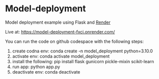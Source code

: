 # Model-deployment
Model deployment example using Flask and [Render](https://render.com/)

Live at: https://model-deployment-fxci.onrender.com/

You can run the code on github codespace with the following steps:

1. create codna env: conda create -n model_deployment python=3.10.0
2. activate env: conda activate model_deployment
3. install the following: pip install flask gunicorn pickle-mixin scikit-learn
4. run app: python app.py
5. deactivate env: conda deactivate